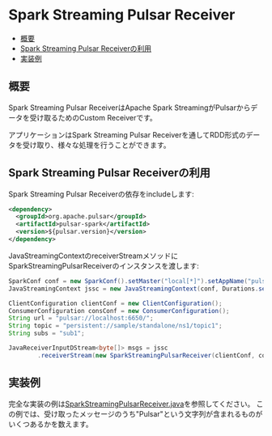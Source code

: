 # Spark Streaming Pulsar Receiver

<!-- TOC depthFrom:2 depthTo:3 withLinks:1 updateOnSave:1 orderedList:0 -->

- [概要](#概要)
- [Spark Streaming Pulsar Receiverの利用](#spark-streaming-pulsar-receiverの利用)
- [実装例](#実装例)

<!-- /TOC -->

## 概要
Spark Streaming Pulsar ReceiverはApache Spark StreamingがPulsarからデータを受け取るためのCustom Receiverです。

アプリケーションはSpark Streaming Pulsar Receiverを通してRDD形式のデータを受け取り、様々な処理を行うことができます。

## Spark Streaming Pulsar Receiverの利用
Spark Streaming Pulsar Receiverの依存をincludeします:

```xml
<dependency>
  <groupId>org.apache.pulsar</groupId>
  <artifactId>pulsar-spark</artifactId>
  <version>${pulsar.version}</version>
</dependency>
```

JavaStreamingContextのreceiverStreamメソッドにSparkStreamingPulsarReceiverのインスタンスを渡します:
```java
SparkConf conf = new SparkConf().setMaster("local[*]").setAppName("pulsar-spark");
JavaStreamingContext jssc = new JavaStreamingContext(conf, Durations.seconds(5));

ClientConfiguration clientConf = new ClientConfiguration();
ConsumerConfiguration consConf = new ConsumerConfiguration();
String url = "pulsar://localhost:6650/";
String topic = "persistent://sample/standalone/ns1/topic1";
String subs = "sub1";

JavaReceiverInputDStream<byte[]> msgs = jssc
        .receiverStream(new SparkStreamingPulsarReceiver(clientConf, consConf, url, topic, subs));
```


## 実装例
完全な実装の例は[SparkStreamingPulsarReceiver.java](../../../pulsar-spark/src/test/java/org/apache/pulsar/spark/example/SparkStreamingPulsarReceiverExample.java)を参照してください。
この例では、受け取ったメッセージのうち"Pulsar"という文字列が含まれるものがいくつあるかを数えます。
